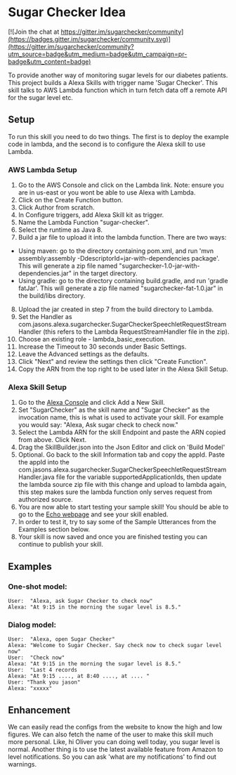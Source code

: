 # Sugar Checker Idea

[![Join the chat at https://gitter.im/sugarchecker/community](https://badges.gitter.im/sugarchecker/community.svg)](https://gitter.im/sugarchecker/community?utm_source=badge&utm_medium=badge&utm_campaign=pr-badge&utm_content=badge)

To provide another way of monitoring sugar levels for our diabetes patients.
This project builds a Alexa Skills with trigger name 'Sugar Checker'. This skill talks to AWS Lambda function which in turn fetch data off a remote API for the sugar level etc.

## Setup
To run this skill you need to do two things. The first is to deploy the example code in lambda, and the second is to configure the Alexa skill to use Lambda.

### AWS Lambda Setup
1. Go to the AWS Console and click on the Lambda link. Note: ensure you are in us-east or you wont be able to use Alexa with Lambda.
2. Click on the Create Function button.
3. Click Author from scratch.
4. In Configure triggers, add Alexa Skill kit as trigger.
5. Name the Lambda Function "sugar-checker".
6. Select the runtime as Java 8.
7. Build a jar file to upload it into the lambda function. There are two ways:
- Using maven: go to the directory containing pom.xml, and run 'mvn assembly:assembly -DdescriptorId=jar-with-dependencies package'. This will generate a zip file named "sugarchecker-1.0-jar-with-dependencies.jar" in the target directory.
- Using gradle: go to the directory containing build.gradle,  and run 'gradle fatJar'. This will generate a zip file named "sugarchecker-fat-1.0.jar" in the build/libs directory.
8. Upload the jar created in step 7 from the build directory to Lambda.
9. Set the Handler as com.jasons.alexa.sugarchecker.SugarCheckerSpeechletRequestStreamHandler (this refers to the Lambda RequestStreamHandler file in the zip).
10. Choose an existing role - lambda_basic_execution.
11. Increase the Timeout to 30 seconds under Basic Settings.
12. Leave the Advanced settings as the defaults.
13. Click "Next" and review the settings then click "Create Function".
14. Copy the ARN from the top right to be used later in the Alexa Skill Setup.

### Alexa Skill Setup
1. Go to the [Alexa Console](https://developer.amazon.com/edw/home.html) and click Add a New Skill.
2. Set "SugarChecker" as the skill name and "Sugar Checker" as the invocation name, this is what is used to activate your skill. For example you would say: "Alexa, Ask sugar check to check now."
3. Select the Lambda ARN for the skill Endpoint and paste the ARN copied from above. Click Next.
4. Drag the SkillBuilder.json into the Json Editor and click on 'Build Model' 
5. Optional. Go back to the skill Information tab and copy the appId. Paste the appId into the com.jasons.alexa.sugarchecker.SugarCheckerSpeechletRequestStreamHandler.java file for the variable supportedApplicationIds,
   then update the lambda source zip file with this change and upload to lambda again, this step makes sure the lambda function only serves request from authorized source.
6. You are now able to start testing your sample skill! You should be able to go to the [Echo webpage](http://echo.amazon.com/#skills) and see your skill enabled.
7. In order to test it, try to say some of the Sample Utterances from the Examples section below.
8. Your skill is now saved and once you are finished testing you can continue to publish your skill.

## Examples
### One-shot model:
    User:  "Alexa, ask Sugar Checker to check now"
    Alexa: "At 9:15 in the morning the sugar level is 8.5."

### Dialog model:
    User:  "Alexa, open Sugar Checker"
    Alexa: "Welcome to Sugar Checker. Say check now to check sugar level now"
    User:  "Check now"
    Alexa: "At 9:15 in the morning the sugar level is 8.5."
    User:  "Last 4 records
    Alexa: "At 9:15 ...., at 8:40 ...., at .... "
    User: "Thank you jason"
    Alexa: "xxxxx"

## Enhancement
  We can easily read the configs from the website to know the high and low figures.
  We can also fetch the name of the user to make this skill much more personal.
  Like, hi Oliver you can doing well today, you sugar level is normal. 
  Another thing is to use the latest available feature from Amazon to level notifications.
  So you can ask 'what are my notifications' to find out warnings. 
  
  